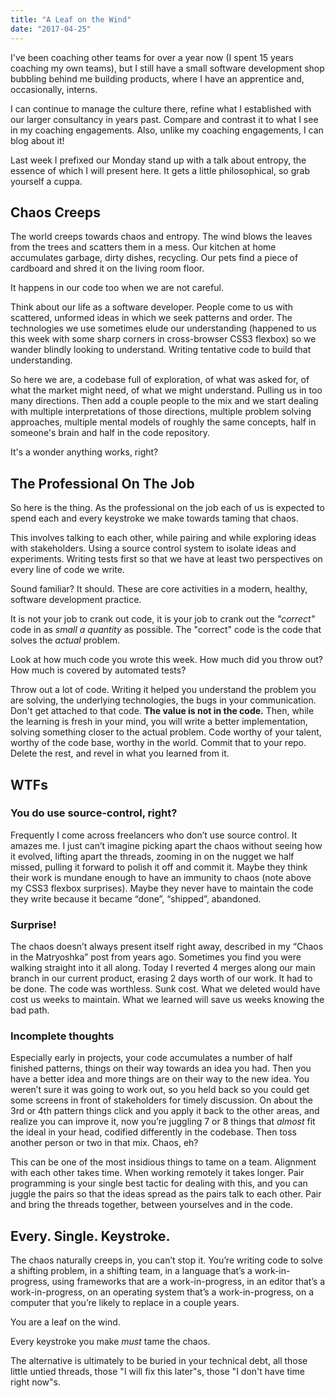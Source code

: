 ```yaml
---
title: "A Leaf on the Wind"
date: "2017-04-25"
---
```


I've been coaching other teams for over a year now (I spent 15 years coaching my own teams), but I still have a small software development shop bubbling behind me building products, where I have an apprentice and, occasionally, interns.

I can continue to manage the culture there, refine what I established with our larger consultancy in years past. Compare and contrast it to what I see in my coaching engagements. Also, unlike my coaching engagements, I can blog about it!

Last week I prefixed our Monday stand up with a talk about entropy, the essence of which I will present here. It gets a little philosophical, so grab yourself a cuppa.

## Chaos Creeps

The world creeps towards chaos and entropy. The wind blows the leaves from the trees and scatters them in a mess. Our kitchen at home accumulates garbage, dirty dishes, recycling. Our pets find a piece of cardboard and shred it on the living room floor.

It happens in our code too when we are not careful.

Think about our life as a software developer. People come to us with scattered, unformed ideas in which we seek patterns and order. The technologies we use sometimes elude our understanding (happened to us this week with some sharp corners in cross-browser CSS3 flexbox) so we wander blindly looking to understand. Writing tentative code to build that understanding.

So here we are, a codebase full of exploration, of what was asked for, of what the market might need, of what we might understand. Pulling us in too many directions. Then add a couple people to the mix and we start dealing with multiple interpretations of those directions, multiple problem solving approaches, multiple mental models of roughly the same concepts, half in someone's brain and half in the code repository.

It's a wonder anything works, right?

## The Professional On The Job

So here is the thing. As the professional on the job each of us is expected to spend each and every keystroke we make towards taming that chaos.

This involves talking to each other, while pairing and while exploring ideas with stakeholders. Using a source control system to isolate ideas and experiments. Writing tests first so that we have at least two perspectives on every line of code we write.

Sound familiar? It should. These are core activities in a modern, healthy, software development practice.

It is not your job to crank out code, it is your job to crank out the _"correct"_ code in as _small a quantity_ as possible. The "correct" code is the code that solves the _actual_ problem.

Look at how much code you wrote this week. How much did you throw out? How much is covered by automated tests?

Throw out a lot of code. Writing it helped you understand the problem you are solving, the underlying technologies, the bugs in your communication. Don't get attached to that code. **The value is not in the code.** Then, while the learning is fresh in your mind, you will write a better implementation, solving something closer to the actual problem. Code worthy of your talent, worthy of the code base, worthy in the world. Commit that to your repo. Delete the rest, and revel in what you learned from it.

## WTFs

### You do use source-control, right?

Frequently I come across freelancers who don’t use source control. It amazes me. I just can’t imagine picking apart the chaos without seeing how it evolved, lifting apart the threads, zooming in on the nugget we half missed, pulling it forward to polish it off and commit it. Maybe they think their work is mundane enough to have an immunity to chaos (note above my CSS3 flexbox surprises). Maybe they never have to maintain the code they write because it became “done”, “shipped”, abandoned.

### Surprise!

The chaos doesn’t always present itself right away, described in my “Chaos in the Matryoshka” post from years ago. Sometimes you find you were walking straight into it all along. Today I reverted 4 merges along our main branch in our current product, erasing 2 days worth of our work. It had to be done. The code was worthless. Sunk cost. What we deleted would have cost us weeks to maintain. What we learned will save us weeks knowing the bad path.

### Incomplete thoughts

Especially early in projects, your code accumulates a number of half finished patterns, things on their way towards an idea you had. Then you have a better idea and more things are on their way to the new idea. You weren’t sure it was going to work out, so you held back so you could get some screens in front of stakeholders for timely discussion. On about the 3rd or 4th pattern things click and you apply it back to the other areas, and realize you can improve it, now you’re juggling 7 or 8 things that _almost_ fit the ideal in your head, codified differently in the codebase. Then toss another person or two in that mix. Chaos, eh?

This can be one of the most insidious things to tame on a team. Alignment with each other takes time. When working remotely it takes longer. Pair programming is your single best tactic for dealing with this, and you can juggle the pairs so that the ideas spread as the pairs talk to each other. Pair and bring the threads together, between yourselves and in the code.

## Every. Single. Keystroke.

The chaos naturally creeps in, you can’t stop it. You’re writing code to solve a shifting problem, in a shifting team, in a language that’s a work-in-progress, using frameworks that are a work-in-progress, in an editor that’s a work-in-progress, on an operating system that’s a work-in-progress, on a computer that you’re likely to replace in a couple years.

You are a leaf on the wind.

Every keystroke you make _must_ tame the chaos.

The alternative is ultimately to be buried in your technical debt, all those little untied threads, those "I will fix this later"s, those "I don't have time right now"s.
